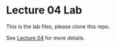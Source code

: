 Lecture 04 Lab
===
This is the lab files, please clone this repo.

See [Lecture 04](http://140.116.39.233/ese/04) for more details.
